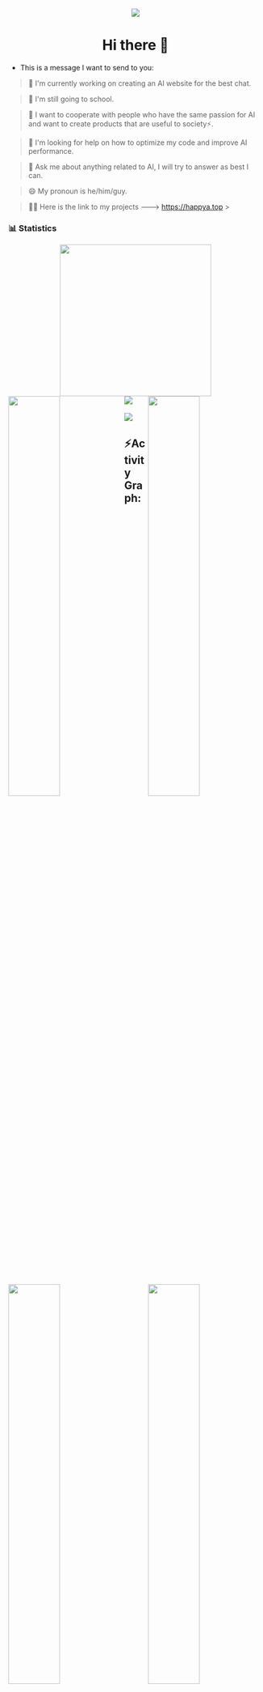 <h1 align="center">
  <a href="https://github.com/Happy-clo/Happy-clo">
  <img src="https://readme-typing-svg.herokuapp.com/?font=Calibri&color=%23259076&size=28&lines=Hello+%F0%9F%91%8B%2C+I%27m+Happy-clo">
    </a>  
</h1>

<h1 align="center">Hi there 👋</h1>


- This is a message I want to send to you:

> 🔭 I'm currently working on creating an AI website for the best chat.

> 🌱 I'm still going to school.

> 👯 I want to cooperate with people who have the same passion for AI and want to create products that are useful to society⚡.

> 🤔 I'm looking for help on how to optimize my code and improve AI performance.

> 💬 Ask me about anything related to AI, I will try to answer as best I can.

> 😄 My pronoun is he/him/guy.

> 💁‍♂️ Here is the link to my projects ---> https://happya.top > <br />

<div>

### 📊 Statistics

<!-- github status  -->
<div align="center">    
<a href="https://github.com/Happy-clo/Happy-clo">
<img src="http://github-profile-summary-cards.vercel.app/api/cards/profile-details?username=Happy-clo&theme=github_dark" style="height: 300px"/></div>
</a>  
<div>
<a href="https://github.com/Happy-clo/Happy-clo">
<img src="https://user-images.githubusercontent.com/73097560/115834477-dbab4500-a447-11eb-908a-139a6edaec5c.gif">
</a>
<a href="https://github.com/Happy-clo/Happy-clo"> 
<img align="left" src="http://github-profile-summary-cards.vercel.app/api/cards/repos-per-language?username=Happy-clo&theme=github_dark" width="45%" />
</a>
 <a href="https://github.com/Happy-clo/Happy-clo">
<img align="right" src="http://github-profile-summary-cards.vercel.app/api/cards/most-commit-language?username=Happy-clo&theme=github_dark" width="45%" />
 </a>
<a href="https://github.com/Happy-clo/Happy-clo">
<img align="left" src="http://github-profile-summary-cards.vercel.app/api/cards/stats?username=Happy-clo&theme=github_dark" width="45%" />
</a>
<a href="https://github.com/Happy-clo/Happy-clo">
<img align="right" src="https://github-profile-summary-cards.vercel.app/api/cards/productive-time?username=srajasimman&theme=github_dark&utcOffset=%2B5" width="45%" />
</a>

</div>
<br/>
<img src="https://user-images.githubusercontent.com/73097560/115834477-dbab4500-a447-11eb-908a-139a6edaec5c.gif">
<h2 align="left">⚡Activity Graph:</h2>
<a href="https://github.com/Happy-clo/Happy-clo">
<img alt="Ajay Activity Graph" src="https://github-readme-activity-graph.vercel.app/graph?username=Happy-clo&area=true&hide_border=true&theme=github-compact" /></a>
<div align="center">  
<a href="https://github.com/Happy-clo/Happy-clo">
<img src="https://github-profile-trophy.vercel.app/?username=Happy-clo&column=-1&theme=chalk&rank=-?&margin-w=15" style="height: 200px"/></div>  
</a>

### Thanks

- Niansuh
- zhile-io
- weaigc
- Yidadaa
- Harry-zklcdc
- And everyone who contributes to the development of AI and the Minecraft community ...
